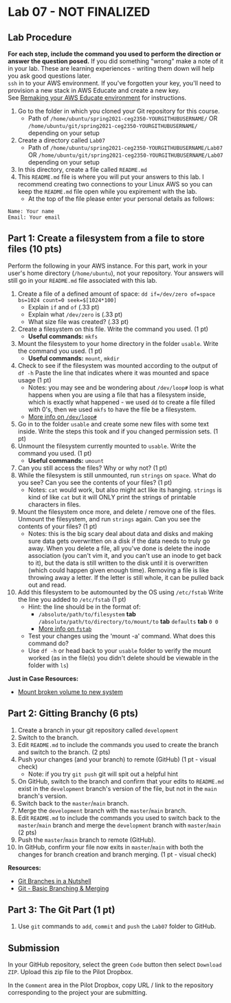 # Lab 07 - NOT FINALIZED

## Lab Procedure

**For each step, include the command you used to perform the direction or answer the question posed.** If you did something "wrong" make a note of it in your lab. These are learning experiences - writing them down will help you ask good questions later.  
`ssh` in to your AWS environment. If you've forgotten your key, you'll need to provision a new stack in AWS Educate and create a new key.  
See [Remaking your AWS Educate environment](../../..) for instructions.

1. Go to the folder in which you cloned your Git repository for this course.
   - Path of `/home/ubuntu/spring2021-ceg2350-YOURGITHUBUSERNAME/` OR `/home/ubuntu/git/spring2021-ceg2350-YOURGITHUBUSERNAME/` depending on your setup
2. Create a directory called `Lab07`
   - Path of `/home/ubuntu/spring2021-ceg2350-YOURGITHUBUSERNAME/Lab07` OR `/home/ubuntu/git/spring2021-ceg2350-YOURGITHUBUSERNAME/Lab07` depending on your setup
3. In this directory, create a file called `README.md`
4. This `README.md` file is where you will put your answers to this lab. I recommend creating two connections to your Linux AWS so you can keep the `README.md` file open while you expirement with the lab.
   - At the top of the file please enter your personal details as follows:

```
Name: Your name
Email: Your email

```

## Part 1: Create a filesystem from a file to store files (10 pts)

Perform the following in your AWS instance.  For this part, work in your user's home directory (`/home/ubuntu`), not your repository.  Your answers will still go in your `README.md` file associated with this lab.

1. Create a file of a defined amount of space: `dd if=/dev/zero of=space bs=1024 count=0 seek=$[1024*100]`
   - Explain `if` and `of` (.33 pt)
   - Explain what `/dev/zero` is (.33 pt)
   - What size file was created? (.33 pt)
2. Create a filesystem on this file.  Write the command you used. (1 pt)
   - **Useful commands:** `mkfs`
3. Mount the filesystem to your home directory in the folder `usable`.  Write the command you used. (1 pt)
   - **Useful commands:** `mount`, `mkdir`
4. Check to see if the filesystem was mounted according to the output of `df -h`  Paste the line that indicates where it was mounted and space usage (1 pt)
   - Notes: you may see and be wondering about `/dev/loop#`  loop is what happens when you are using a file that has a filesystem inside, which is exactly what happened - we used `dd` to create a file filled with 0's, then we used `mkfs` to have the file be a filesystem.
   - [More info on `/dev/loop#`](https://en.wikipedia.org/wiki/Loop_device)
5. Go in to the folder `usable` and create some new files with some text inside.  Write the steps this took and if you changed permission sets. (1 pt)
6. Unmount the filesystem currently mounted to `usable`.  Write the command you used. (1 pt)
   - **Useful commands:** `umount`
7. Can you still access the files?  Why or why not? (1 pt)
8. While the filesystem is still unmounted, run `strings` on `space`.  What do you see?  Can you see the contents of your files? (1 pt)
   - Notes: `cat` would work, but also might act like its hanging.  `strings` is kind of like `cat` but it will ONLY print the strings of printable characters in files.
9. Mount the filesystem once more, and delete / remove one of the files.  Unmount the filesystem, and run `strings` again.  Can you see the contents of your files? (1 pt)
   - Notes: this is the big scary deal about data and disks and making sure data gets overwritten on a disk if the data needs to truly go away.  When you delete a file, all you've done is delete the inode association (you can't vim it, and you can't use an inode to get back to it), but the data is still written to the disk until it is overwritten (which could happen given enough time).  Removing a file is like throwing away a letter.  If the letter is still whole, it can be pulled back out and read.
10. Add this filesystem to be automounted by the OS using `/etc/fstab` Write the line you added to `/etc/fstab` (1 pt)
      - Hint: the line should be in the format of:
         - `/absolute/path/to/filesystem` **tab** `/absolute/path/to/directory/to/mount/to` **tab** `defaults` **tab** `0 0`
         - [More info on `fstab`](https://en.wikipedia.org/wiki/Fstab)
      - Test your changes using the 'mount -a' command.  What does this command do?  
      - Use `df -h` or head back to your `usable` folder to verify the mount worked (as in the file(s) you didn't delete should be viewable in the folder with `ls`)

**Just in Case Resources:**
- [Mount broken volume to new system](https://www.xtivia.com/blog/recovering-aws-instance-doesnt-start/)

## Part 2: Gitting Branchy (6 pts)

1. Create a branch in your git repository called `development`
2. Switch to the branch.
3. Edit `README.md` to include the commands you used to create the branch and switch to the branch. (2 pts)
4. Push your changes (and your branch) to remote (GitHub) (1 pt - visual check)
   - Note: if you try `git push` git will spit out a helpful hint
5. On GitHub, switch to the branch and confirm that your edits to `README.md` exist in the `development` branch's version of the file, but not in the `main` branch's version.
6. Switch back to the `master`/`main` branch.
7. Merge the `development` branch with the `master`/`main` branch.
8. Edit `README.md` to include the commands you used to switch back to the `master`/`main` branch and merge the `development` branch with `master`/`main` (2 pts)
9. Push the `master`/`main` branch to remote (GitHub). 
10. In GitHub, confirm your file now exits in `master`/`main` with both the changes for branch creation and branch merging. (1 pt - visual check)

**Resources:**

- [Git Branches in a Nutshell](https://git-scm.com/book/en/v2/Git-Branching-Branches-in-a-Nutshell)
- [Git - Basic Branching & Merging](https://git-scm.com/book/en/v2/Git-Branching-Basic-Branching-and-Merging)

## Part 3: The Git Part (1 pt)

1. Use `git` commands to `add`, `commit` and `push` the `Lab07` folder to GitHub.

## Submission

In your GitHub repository, select the green `Code` button then select `Download ZIP`. Upload this zip file to the Pilot Dropbox.

In the `Comment` area in the Pilot Dropbox, copy URL / link to the repository corresponding to the project your are submitting.


